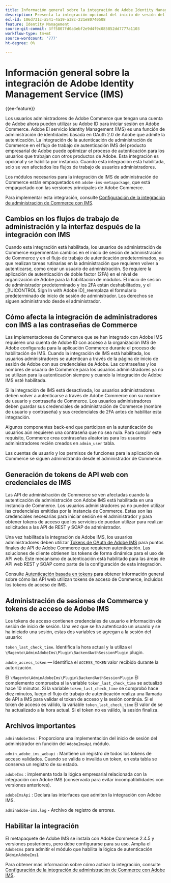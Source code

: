 ```yaml
---
title: Información general sobre la integración de Adobe Identity Management Service (IMS)
description: Presenta la integración opcional del inicio de sesión del administrador de Adobe Commerce con Adobe IMS
exl-id: 106d731c-a541-4a19-a38c-221e80740508
feature: Identity Management
source-git-commit: 3ff5807fd0a3ebf2e9d4f9c085852dd7777a1103
workflow-type: tm+mt
source-wordcount: '777'
ht-degree: 0%

---
```


# Información general sobre la integración de Adobe Identity Management Service (IMS)

{{ee-feature}}

Los usuarios administradores de Adobe Commerce que tengan una cuenta de Adobe ahora pueden utilizar su Adobe ID para iniciar sesión en Adobe Commerce. Adobe El servicio Identity Management (IMS) es una función de administración de identidades basada en OAuth 2.0 de Adobe que admite la autenticación. La integración de la autenticación de administración de Commerce en el flujo de trabajo de autenticación IMS del producto empresarial de Adobe puede optimizar el proceso de autenticación para los usuarios que trabajan con otros productos de Adobe. Esta integración es opcional y se habilita por instancia. Cuando esta integración está habilitada, solo se ven afectados los flujos de trabajo de usuarios administradores. 

Los módulos necesarios para la integración de IMS de administración de Commerce están empaquetados en  `adobe-ims-metapackage`, que está empaquetado con las versiones principales de Adobe Commerce.

Para implementar esta integración, consulte [Configuración de la integración de administración de Commerce con IMS](./adobe-ims-config.md).

## Cambios en los flujos de trabajo de administración y la interfaz después de la integración con IMS

Cuando esta integración está habilitada, los usuarios de administración de Commerce experimentan cambios en el inicio de sesión de administración de Commerce y en el flujo de trabajo de autenticación predeterminados, ya que realizan tareas rutinarias en la administración que requieren volver a autenticarse, como crear un usuario de administración. Se requiere la aplicación de autenticación de doble factor (2FA) en el nivel de organización de Adobe para la habilitación de módulos. El inicio de sesión de administrador predeterminado y los 2FA están deshabilitados, y el _[!UICONTROL Sign In with Adobe ID]_reemplaza el formulario predeterminado de inicio de sesión de administrador. Los derechos se siguen administrando desde el administrador.

## Cómo afecta la integración de administradores con IMS a las contraseñas de Commerce

Las implementaciones de Commerce que se han integrado con Adobe IMS requieren una cuenta de Adobe ID con acceso a la organización IMS de Adobe configurada para la aplicación Commerce durante el proceso de habilitación de IMS.  Cuando la integración de IMS está habilitada, los usuarios administradores se autentican a través de la página de inicio de sesión de Adobe con sus credenciales de Adobe. Las contraseñas y los nombres de usuario de Commerce para los usuarios administradores ya no se utilizan para la autenticación siempre y cuando la integración de Adobe IMS esté habilitada.

Si la integración de IMS está desactivada, los usuarios administradores deben volver a autenticarse a través de Adobe Commerce con su nombre de usuario y contraseña de Commerce. Los usuarios administradores deben guardar sus credenciales de administración de Commerce (nombre de usuario y contraseña) y sus credenciales de 2FA antes de habilitar esta integración.

Algunos componentes back-end que participan en la autenticación de usuarios aún requieren una contraseña que no sea nula. Para cumplir este requisito, Commerce crea contraseñas aleatorias para los usuarios administradores recién creados en `admin_user` tabla.

Las cuentas de usuario y los permisos de funciones para la aplicación de Commerce se siguen administrando desde el administrador de Commerce.


## Generación de tokens de API web con credenciales de IMS

Las API de administración de Commerce se ven afectadas cuando la autenticación de administración con Adobe IMS está habilitada en una instancia de Commerce. Los usuarios administradores ya no pueden utilizar las credenciales emitidas por la instancia de Commerce. Estas son las credenciales necesarias para iniciar sesión en el administrador y para obtener tokens de acceso que los servicios de puedan utilizar para realizar solicitudes a las API de REST y SOAP de administrador.

Una vez habilitada la integración de Adobe IMS, los usuarios administradores deben utilizar [Tokens de OAuth de Adobe IMS](https://developer.adobe.com/developer-console/docs/guides/authentication/OAuthIntegration/) para puntos finales de API de Adobe Commerce que requieren autenticación. Las soluciones de cliente obtienen los tokens de forma dinámica para el uso de API web. Este mecanismo de autenticación está habilitado para las áreas de API web REST y SOAP como parte de la configuración de esta integración.

Consulte [Autenticación basada en tokens](https://developer.adobe.com/commerce/webapi/get-started/authentication/gs-authentication-token/) para obtener información general sobre cómo las API web utilizan tokens de acceso de Commerce, incluidos los tokens de acceso de IMS.

## Administración de sesiones de Commerce y tokens de acceso de Adobe IMS

Los tokens de acceso contienen credenciales de usuario e información de sesión de inicio de sesión. Una vez que se ha autenticado un usuario y se ha iniciado una sesión, estas dos variables se agregan a la sesión del usuario:

`token_last_check_time`. Identifica la hora actual y la utiliza el `\Magento\AdminAdobeIms\Plugin\BackendAuthSessionPlugin` plugin.

`adobe_access_token` — Identifica el `ACCESS_TOKEN` valor recibido durante la autorización.

El `\Magento\AdminAdobeIms\Plugin\BackendAuthSessionPlugin` El complemento comprueba si la variable `token_last_check_time` se actualizó hace 10 minutos. Si la variable `token_last_check_time` se comprobó hace diez minutos, luego el flujo de trabajo de autenticación realiza una llamada de API a IMS para validar el token de acceso y la sesión continúa. Si el token de acceso es válido, la variable `token_last_check_time` El valor de se ha actualizado a la hora actual. Si el token no es válido, la sesión finaliza.

## Archivos importantes

`adminAdobeIms` : Proporciona una implementación del inicio de sesión del administrador en función del `AdobeImsApi` módulo.

`admin_adobe_ims_webapi` : Mantiene un registro de todos los tokens de acceso validados. Cuando se valida o invalida un token, en esta tabla se conserva un registro de su estado.

`adobeIms` : implementa toda la lógica empresarial relacionada con la integración con Adobe IMS (conservada para evitar incompatibilidades con versiones anteriores).

`adobeImsApi` : Declara las interfaces que admiten la integración con Adobe IMS.

`adminadobe-ims.log` - Archivo de registro de errores.

## Habilitar la integración

El metapaquete de Adobe IMS se instala con Adobe Commerce 2.4.5 y versiones posteriores, pero debe configurarse para su uso. Amplía el `AdobeIms` para admitir el módulo que habilita la lógica de autenticación (`AdminAdobeIms`).

Para obtener más información sobre cómo activar la integración, consulte [Configuración de la integración de administración de Commerce con Adobe IMS](./adobe-ims-config.md).
